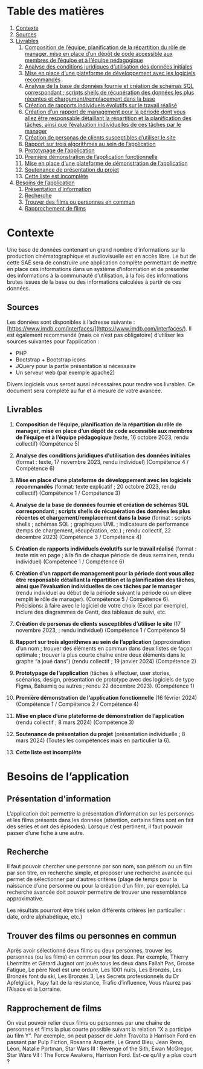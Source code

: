 # Table des matières

1. [Contexte](#contexte)
2. [Sources](#sources)
3. [Livrables](#livrables)
   1. [Composition de l’équipe, planification de la répartition du rôle de manager, mise en place d’un dépôt de code accessible aux membres de l’équipe et à l’équipe pédagogique](#livrable-1)
   2. [Analyse des conditions juridiques d’utilisation des données initiales](#livrable-2)
   3. [Mise en place d’une plateforme de développement avec les logiciels recommandés](#livrable-3)
   4. [Analyse de la base de données fournie et création de schémas SQL correspondant ; scripts shells de récupération des données les plus récentes et chargement/remplacement dans la base](#livrable-4)
   5. [Création de rapports individuels évolutifs sur le travail réalisé](#livrable-5)
   6. [Création d’un rapport de management pour la période dont vous allez être responsable détaillant la répartition et la planification des tâches, ainsi que l’évaluation individuelles de ces tâches par le manager](#livrable-6)
   7. [Création de personas de clients susceptibles d’utiliser le site](#livrable-7)
   8. [Rapport sur trois algorithmes au sein de l’application](#livrable-8)
   9. [Prototypage de l’application](#livrable-9)
   10. [Première démonstration de l’application fonctionnelle](#livrable-10)
   11. [Mise en place d’une plateforme de démonstration de l’application](#livrable-11)
   12. [Soutenance de présentation du projet](#livrable-12)
   13. [Cette liste est incomplète](#livrable-13)
4. [Besoins de l’application](#besoins-de-lapplication)
   1. [Présentation d'information](#presentation-dinformation)
   2. [Recherche](#recherche)
   3. [Trouver des films ou personnes en commun](#trouver-des-films-ou-personnes-en-commun)
   4. [Rapprochement de films](#rapprochement-de-films)

# Contexte

Une base de données contenant un grand nombre d’informations sur la production cinématographique et audiovisuelle est en accès libre. Le but de cette SAÉ sera de construire une application complète permettant de mettre en place ces informations dans un système d’information et de présenter des informations à la communauté d’utilisation, à la fois des informations brutes issues de la base ou des informations calculées à partir de ces données.

## Sources

Les données sont disponibles à l’adresse suivante : [https://www.imdb.com/interfaces/](https://www.imdb.com/interfaces/). Il est également recommandé (mais ce n’est pas obligatoire) d’utiliser les sources suivantes pour l’application :

- PHP
- Bootstrap + Bootstrap icons
- JQuery pour la partie présentation si nécessaire
- Un serveur web (par exemple apache2)

Divers logiciels vous seront aussi nécessaires pour rendre vos livrables. Ce document sera complété au fur et à mesure de votre avancée.

## Livrables

1. **Composition de l’équipe, planification de la répartition du rôle de manager, mise en place d’un dépôt de code accessible aux membres de l’équipe et à l’équipe pédagogique** (texte, 16 octobre 2023, rendu collectif) (Compétence 5)

2. **Analyse des conditions juridiques d’utilisation des données initiales** (format : texte, 17 novembre 2023, rendu individuel) (Compétence 4 / Compétence 6)

3. **Mise en place d’une plateforme de développement avec les logiciels recommandés** (format: texte explicatif ; 20 octobre 2023, rendu collectif) (Compétence 1 / Compétence 3)

4. **Analyse de la base de données fournie et création de schémas SQL correspondant ; scripts shells de récupération des données les plus récentes et chargement/remplacement dans la base** (format : scripts shells ; schémas SQL ; graphiques UML ; indicateurs de performance (temps de chargement, récupération, etc.) ; rendu collectif, 22 décembre 2023) (Compétence 3 / Compétence 4)

5. **Création de rapports individuels évolutifs sur le travail réalisé** (format : texte mis en page ; à la fin de chaque période de deux semaines, rendu individuel) (Compétence 1 / Compétence 6)

6. **Création d’un rapport de management pour la période dont vous allez être responsable détaillant la répartition et la planification des tâches, ainsi que l’évaluation individuelles de ces tâches par le manager** (rendu individuel au début de la période suivant la période où un élève remplit le rôle de manager). (Compétence 5 / Compétence 6). Précisions: à faire avec le logiciel de votre choix (Excel par exemple), inclure des diagrammes de Gantt, des tableaux de suivi, etc.

7. **Création de personas de clients susceptibles d’utiliser le site** (17 novembre 2023, ; rendu individuel) (Compétence 1 / Compétence 5)

8. **Rapport sur trois algorithmes au sein de l’application** (approximation d’un nom ; trouver des éléments en commun dans deux listes de façon optimale ; trouver la plus courte chaîne entre deux éléments dans le graphe “a joué dans”) (rendu collectif ; 19 janvier 2024) (Compétence 2)

9. **Prototypage de l’application** (tâches à effectuer, user stories, scénarios, design, présentation de prototype avec des logiciels de type Figma, Balsamiq ou autres ; rendu 22 décembre 2023). (Compétence 1)

10. **Première démonstration de l’application fonctionnelle** (16 février 2024) (Compétence 1 / Compétence 2 / Compétence 4)

11. **Mise en place d’une plateforme de démonstration de l’application** (rendu collectif ; 8 mars 2024) (Compétence 3)

12. **Soutenance de présentation du projet** (présentation individuelle ; 8 mars 2024) (Toutes les compétences mais en particulier la 6).

13. **Cette liste est incomplète**

# Besoins de l’application

## Présentation d'information

L’application doit permettre la présentation d’information sur les personnes et les films présents dans les données (attention, certains films sont en fait des séries et ont des épisodes). Lorsque c’est pertinent, il faut pouvoir passer d’une fiche à une autre.

## Recherche

Il faut pouvoir chercher une personne par son nom, son prénom ou un film par son titre, en recherche simple, et proposer une recherche avancée qui permet de sélectionner par d’autres critères (plage de temps pour la naissance d’une personne ou pour la création d’un film, par exemple). La recherche avancée doit pouvoir permettre de trouver une ressemblance approximative.

Les résultats pourront être triés selon différents critères (en particulier : date, ordre alphabétique, etc.)

## Trouver des films ou personnes en commun

Après avoir sélectionné deux films ou deux personnes, trouver les personnes (ou les films) en commun pour les deux. Par exemple, Thierry Lhermitte et Gérard Jugnot ont joués tous les deux dans Fallait Pas, Grosse Fatigue, Le père Noël est une ordure, Les 1001 nuits, Les Bronzés, Les Bronzés font du ski, Les Bronzés 3, Les Secrets professionnels du Dr Apfelglück, Papy fait de la résistance, Trafic d’influence, Vous n’aurez pas l’Alsace et la Lorraine.

## Rapprochement de films

On veut pouvoir relier deux films ou personnes par une chaîne de personnes et films la plus courte possible suivant la relation “X a participé au film Y”. Par exemple, on peut passer de John Travolta à Harrison Ford en passant par Pulp Fiction, Rosanna Arquette, Le Grand Bleu, Jean Reno, Léon, Natalie Portman, Star Wars III : Revenge of the Sith, Ewan McGregor, Star Wars VII : The Force Awakens, Harrison Ford. Est-ce qu’il y a plus court ?

